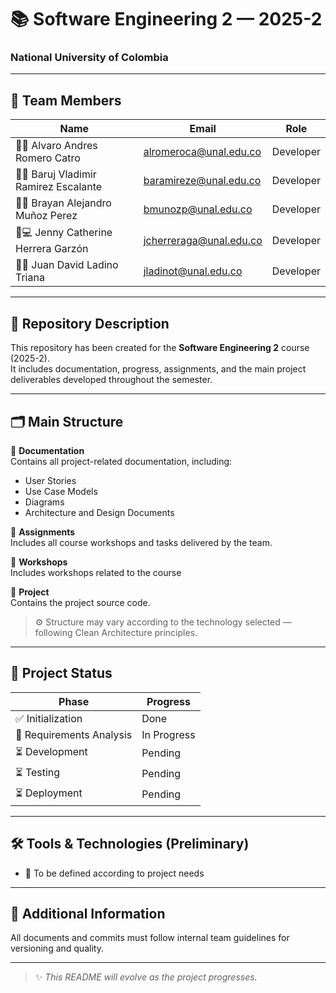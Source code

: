 # 📚 Software Engineering 2 — 2025-2  
### National University of Colombia

---

## 👥 Team Members

| Name | Email | Role |
|------|--------|------|
| 🧑‍💻 Alvaro Andres Romero Catro | alromeroca@unal.edu.co | Developer |
| 🧑‍💻 Baruj Vladimir Ramirez Escalante | baramireze@unal.edu.co | Developer |
| 🧑‍💻 Brayan Alejandro Muñoz Perez | bmunozp@unal.edu.co | Developer |
| 👧💻 Jenny Catherine Herrera Garzón | jcherreraga@unal.edu.co | Developer |
| 🧑‍💻 Juan David Ladino Triana | jladinot@unal.edu.co | Developer |

---

## 📄 Repository Description

This repository has been created for the **Software Engineering 2** course (2025-2).  
It includes documentation, progress, assignments, and the main project deliverables developed throughout the semester.

---

## 🗂️ Main Structure

📁 **Documentation**  
Contains all project-related documentation, including:  
- User Stories  
- Use Case Models  
- Diagrams  
- Architecture and Design Documents  

📁 **Assignments**  
Includes all course workshops and tasks delivered by the team.

📁 **Workshops**  
Includes workshops related to the course

📁 **Project**  
Contains the project source code.  
> ⚙️ Structure may vary according to the technology selected — following Clean Architecture principles.

---

## 🚀 Project Status

| Phase | Progress |
|-------|----------|
| ✅ Initialization | Done |
| 🔄 Requirements Analysis | In Progress |
| ⏳ Development | Pending |
| ⏳ Testing | Pending |
| ⏳ Deployment | Pending |

---

## 🛠️ Tools & Technologies (Preliminary)

- 📌 To be defined according to project needs

---

## 📌 Additional Information

All documents and commits must follow internal team guidelines for versioning and quality.

---

> ✨ _This README will evolve as the project progresses._

